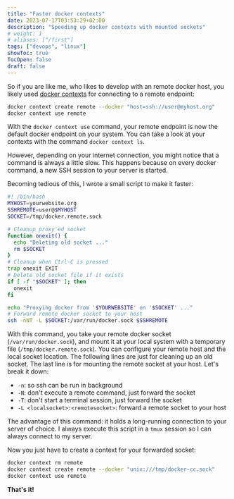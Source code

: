 ```yaml
---
title: "Faster docker contexts"
date: 2023-07-17T03:53:29+02:00
description: "Speeding up docker contexts with mounted sockets"
# weight: 1
# aliases: ["/first"]
tags: ["devops", "linux"]
showToc: true
TocOpen: false
draft: false
---
```


So if you are like me, who likes to develop with an remote docker host, you likely used 
[docker contexts](https://docs.docker.com/engine/context/working-with-contexts/) for connecting to a remote endpoint:
```bash
docker context create remote --docker "host=ssh://user@myhost.org"
docker context use remote
```
With the `docker context use` command, your remote endpoint is now the default docker endpoint on your system.
You can take a look at your contexts with the command `docker context ls`.


However, depending on your internet connection, you might notice that a command is always a little slow.
This happens because on every docker command, a new SSH session to your server is started.

Becoming tedious of this, I wrote a small script to make it faster:
```bash
#! /bin/bash
MYHOST=yourwebsite.org
SSHREMOTE=user@$MYHOST
SOCKET=/tmp/docker.remote.sock

# Cleanup proxy'ed socket
function onexit() {
  echo "Deleting old socket ..."
  rm $SOCKET
}
# Cleanup when Ctrl-C is pressed
trap onexit EXIT
# Delete old socket file if it exists
if [ -f "$SOCKET" ]; then  
  onexit
fi

echo "Proxying docker from '$YOURWEBSITE' on '$SOCKET' ..."
# Forward remote docker socket to your host
ssh -nNT -L $SOCKET:/var/run/docker.sock $SSHREMOTE
```

With this command, you take your remote docker socket (`/var/run/docker.sock`), 
and mount it at your local system with a temporary file (`/tmp/docker.remote.sock`).
You can configure your remote host and the local socket location. The following lines are just for cleaning up an old socket.
The last line is for mounting the remote socket at your host. Let's break it down:
- `-n`: so ssh can be run in background
- `-N`: don't execute a remote command, just forward the socket
- `-T`: don't start a terminal session, just forward the socket
- `-L <localsocket>:<remotesocket>`: forward a remote socket to your host

The advantage of this command: it holds a long-running connection to your server of choice.
I always execute this script in a `tmux` session so I can always connect to my server.

Now you just have to create a context for your forwarded socket:
```bash
docker context rm remote
docker context create remote --docker "unix:///tmp/docker-cc.sock"
docker context use remote
```

**That's it!**